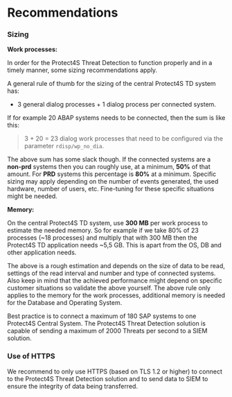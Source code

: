 # Recommendations

### Sizing

**Work processes:**

In order for the Protect4S Threat Detection to function properly and in a timely manner, some sizing recommendations apply.

A general rule of thumb for the sizing of the central Protect4S TD system has:

* 3 general dialog processes + 1 dialog process per connected system.

If for example 20 ABAP systems needs to be connected, then the sum is like this:&#x20;

> 3 + 20 = 23 dialog work processes that need to be configured via the parameter `rdisp/wp_no_dia`.&#x20;

The above sum has some slack though. If the connected systems are a **non-prd** systems then you can roughly use, at a minimum, **50%** of that amount. For **PRD** systems this percentage is **80%** at a minimum. Specific sizing may apply depending on the number of events generated, the used hardware, number of users, etc. Fine-tuning for these specific situations might be needed.

**Memory:**

On the central Protect4S TD system, use **300 MB** per work process to estimate the needed memory. So for example if we take 80% of 23 processes (\~18 processes) and multiply that with 300 MB then the Protect4S TD application needs \~5,5 GB. This is apart from the OS, DB and other application needs.&#x20;

The above is a rough estimation and depends on the size of data to be read, settings of the read interval and number and type of connected systems. Also keep in mind that the achieved performance might depend on specific customer situations so validate the above yourself. The above rule only applies to the memory for the work processes, additional memory is needed for the Database and Operating System.

Best practice is to connect a maximum of 180 SAP systems to one Protect4S Central System. The Protect4S Threat Detection solution is capable of sending a maximum of 2000 Threats per second to a SIEM solution.

### Use of HTTPS

We recommend to only use HTTPS (based on TLS 1.2 or higher) to connect to the Protect4S Threat Detection solution and to send data to SIEM to ensure the integrity of data being transferred.
